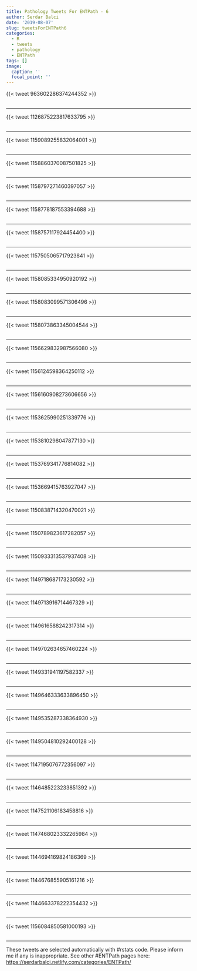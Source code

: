 ```yaml
---
title: Pathology Tweets For ENTPath - 6
author: Serdar Balci
date: '2019-08-07'
slug: tweetsForENTPath6
categories:
  - R
  - tweets
  - pathology
  - ENTPath
tags: []
image:
  caption: ''
  focal_point: ''
---
```



{{< tweet 963602286374244352 >}}
<br>
<br>
<hr>
{{< tweet 1126875223817633795 >}}
<br>
<br>
<hr>
{{< tweet 1159089255832064001 >}}
<br>
<br>
<hr>
{{< tweet 1158860370087501825 >}}
<br>
<br>
<hr>
{{< tweet 1158797271460397057 >}}
<br>
<br>
<hr>
{{< tweet 1158778187553394688 >}}
<br>
<br>
<hr>
{{< tweet 1158757117924454400 >}}
<br>
<br>
<hr>
{{< tweet 1157505065717923841 >}}
<br>
<br>
<hr>
{{< tweet 1158085334950920192 >}}
<br>
<br>
<hr>
{{< tweet 1158083099571306496 >}}
<br>
<br>
<hr>
{{< tweet 1158073863345004544 >}}
<br>
<br>
<hr>
{{< tweet 1156629832987566080 >}}
<br>
<br>
<hr>
{{< tweet 1156124598364250112 >}}
<br>
<br>
<hr>
{{< tweet 1156160908273606656 >}}
<br>
<br>
<hr>
{{< tweet 1153625990251339776 >}}
<br>
<br>
<hr>
{{< tweet 1153810298047877130 >}}
<br>
<br>
<hr>
{{< tweet 1153769341776814082 >}}
<br>
<br>
<hr>
{{< tweet 1153669415763927047 >}}
<br>
<br>
<hr>
{{< tweet 1150838714320470021 >}}
<br>
<br>
<hr>
{{< tweet 1150789823617282057 >}}
<br>
<br>
<hr>
{{< tweet 1150933313537937408 >}}
<br>
<br>
<hr>
{{< tweet 1149718687173230592 >}}
<br>
<br>
<hr>
{{< tweet 1149713916714467329 >}}
<br>
<br>
<hr>
{{< tweet 1149616588242317314 >}}
<br>
<br>
<hr>
{{< tweet 1149702634657460224 >}}
<br>
<br>
<hr>
{{< tweet 1149331941197582337 >}}
<br>
<br>
<hr>
{{< tweet 1149646333633896450 >}}
<br>
<br>
<hr>
{{< tweet 1149535287338364930 >}}
<br>
<br>
<hr>
{{< tweet 1149504810292400128 >}}
<br>
<br>
<hr>
{{< tweet 1147195076772356097 >}}
<br>
<br>
<hr>
{{< tweet 1146485223233851392 >}}
<br>
<br>
<hr>
{{< tweet 1147521106183458816 >}}
<br>
<br>
<hr>
{{< tweet 1147468023332265984 >}}
<br>
<br>
<hr>
{{< tweet 1144694169824186369 >}}
<br>
<br>
<hr>
{{< tweet 1144676855905161216 >}}
<br>
<br>
<hr>
{{< tweet 1144663378222354432 >}}
<br>
<br>
<hr>
{{< tweet 1156084850581000193 >}}
<br>
<br>
<hr>


These tweets are selected automatically with #rstats code. Please inform me if any is inappropriate.
See other #ENTPath pages here: https://serdarbalci.netlify.com/categories/ENTPath/
